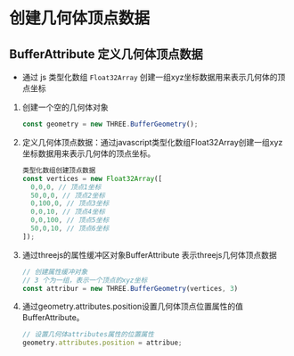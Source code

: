 # 创建几何体顶点数据

## BufferAttribute 定义几何体顶点数据

+ 通过 js 类型化数组 `Float32Array` 创建一组xyz坐标数据用来表示几何体的顶点坐标

1. 创建一个空的几何体对象

    ```js
    const geometry = new THREE.BufferGeometry();
    ```

2. 定义几何体顶点数据：通过javascript类型化数组Float32Array创建一组xyz坐标数据用来表示几何体的顶点坐标。

    ```js
    类型化数组创建顶点数据
    const vertices = new Float32Array([
      0,0,0, // 顶点1坐标
      50,0,0, // 顶点2坐标
      0,100,0, // 顶点3坐标
      0,0,10, // 顶点4坐标
      0,0,100, // 顶点5坐标
      50,0,10, // 顶点6坐标
    ]);
    ```

3. 通过threejs的属性缓冲区对象BufferAttribute 表示threejs几何体顶点数据

    ```js
    // 创建属性缓冲对象
    // 3 个为一组，表示一个顶点的xyz坐标
    const attribur = new THREE.BufferGeometry(vertices, 3)
    ```

4. 通过geometry.attributes.position设置几何体顶点位置属性的值BufferAttribute。

    ```js
    // 设置几何体attributes属性的位置属性
    geometry.attributes.position = attribue;
    ```
